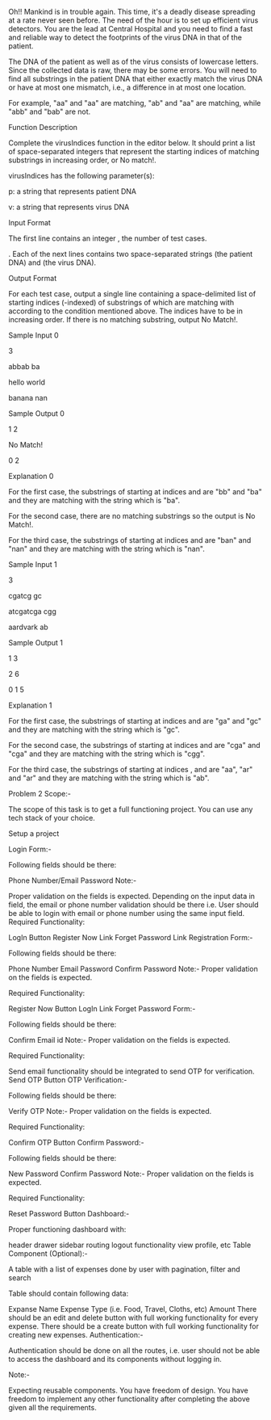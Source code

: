Oh!! Mankind is in trouble again. This time, it's a deadly disease spreading at a rate never seen before. The need of the hour is to set up efficient virus detectors. You are the lead at Central Hospital and you need to find a fast and reliable way to detect the footprints of the virus DNA in that of the patient.

The DNA of the patient as well as of the virus consists of lowercase letters. Since the collected data is raw, there may be some errors. You will need to find all substrings in the patient DNA that either exactly match the virus DNA or have at most one mismatch, i.e., a difference in at most one location.

For example, "aa" and "aa" are matching, "ab" and "aa" are matching, while "abb" and "bab" are not.

Function Description

Complete the virusIndices function in the editor below. It should print a list of space-separated integers that represent the starting indices of matching substrings in increasing order, or No match!.

virusIndices has the following parameter(s):

p: a string that represents patient DNA

v: a string that represents virus DNA

Input Format

The first line contains an integer , the number of test cases.

. Each of the next lines contains two space-separated strings (the patient DNA) and (the virus DNA).

Output Format

For each test case, output a single line containing a space-delimited list of starting indices (-indexed) of substrings of which are matching with according to the condition mentioned above. The indices have to be in increasing order. If there is no matching substring, output No Match!.

Sample Input 0

3

abbab ba

hello world

banana nan

Sample Output 0

1 2

No Match!

0 2

Explanation 0

For the first case, the substrings of starting at indices and are "bb" and "ba" and they are matching with the string which is "ba".

For the second case, there are no matching substrings so the output is No Match!.

For the third case, the substrings of starting at indices and are "ban" and "nan" and they are matching with the string which is "nan".

Sample Input 1

3

cgatcg gc

atcgatcga cgg

aardvark ab

Sample Output 1

1 3

2 6

0 1 5

Explanation 1

For the first case, the substrings of starting at indices and are "ga" and "gc" and they are matching with the string which is "gc".

For the second case, the substrings of starting at indices and are "cga" and "cga" and they are matching with the string which is "cgg".

For the third case, the substrings of starting at indices , and are "aa", "ar" and "ar" and they are matching with the string which is "ab".

Problem 2
Scope:-

The scope of this task is to get a full functioning project. You can use any tech stack of your choice.

Setup a project

Login Form:-

Following fields should be there:

Phone Number/Email
Password
Note:-

Proper validation on the fields is expected.
Depending on the input data in field, the email or phone number validation should be there i.e. User should be able to login with email or phone number using the same input field.
Required Functionality:

LogIn Button
Register Now Link
Forget Password Link
Registration Form:-

Following fields should be there:

Phone Number
Email
Password
Confirm Password
Note:- Proper validation on the fields is expected.

Required Functionality:

Register Now Button
LogIn Link
Forget Password Form:-

Following fields should be there:

Confirm Email id
Note:- Proper validation on the fields is expected.

Required Functionality:

Send email functionality should be integrated to send OTP for verification.
Send OTP Button
OTP Verification:-

Following fields should be there:

Verify OTP
Note:- Proper validation on the fields is expected.

Required Functionality:

Confirm OTP Button
Confirm Password:-

Following fields should be there:

New Password
Confirm Password
Note:- Proper validation on the fields is expected.

Required Functionality:

Reset Password Button
Dashboard:-

Proper functioning dashboard with:

header
drawer sidebar
routing
logout functionality
view profile, etc
Table Component (Optional):-

A table with a list of expenses done by user with pagination, filter and search

Table should contain following data:

Expanse Name
Expense Type (i.e. Food, Travel, Cloths, etc)
Amount There should be an edit and delete button with full working functionality for every expense. There should be a create button with full working functionality for creating new expenses.
Authentication:-

Authentication should be done on all the routes, i.e. user should not be able to access the dashboard and its components without logging in.

Note:-

Expecting reusable components.
You have freedom of design.
You have freedom to implement any other functionality after completing the above given all the requirements.
